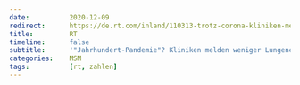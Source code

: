 ```yaml
---
date:          2020-12-09
redirect:      https://de.rt.com/inland/110313-trotz-corona-kliniken-melden-weniger/
title:         RT
timeline:      false
subtitle:      '"Jahrhundert-Pandemie"? Kliniken melden weniger Lungenentzündungen und Beatmungsfälle als im Vorjahr'
categories:    MSM
tags:          [rt, zahlen]
---
```

